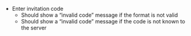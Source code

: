 * Enter invitation code
    * Should show a “invalid code” message if the format is not valid
    * Should show a “invalid code” message if the code is not known to the server